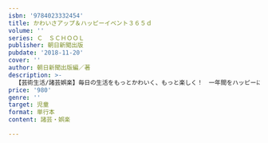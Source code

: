 ```yaml
---
isbn: '9784023332454'
title: かわいさアップ＆ハッピーイベント３６５ｄ
volume: ''
series: Ｃ　ＳＣＨＯＯＬ
publisher: 朝日新聞出版
pubdate: '2018-11-20'
cover: ''
author: 朝日新聞出版編／著
description: >-
  【芸術生活/諸芸娯楽】毎日の生活をもっとかわいく、もっと楽しく！　一年間をハッピーに過ごしたいJS（女子小学生）のための一冊。ファッション、ヘアアレンジなどおしゃれのコツや、ハロウィーンなどイベントを楽しむとっておきのポイントを紹介した総合おたのしみBOOK。
price: '980'
genre: ''
target: 児童
format: 単行本
content: 諸芸・娯楽

---
```


